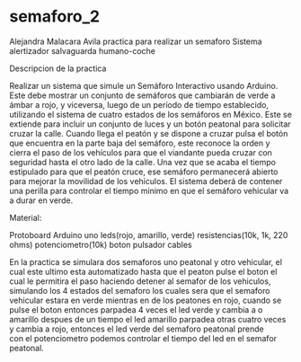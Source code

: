 # semaforo_2
Alejandra Malacara Avila 
practica para realizar un semaforo
Sistema alertizador salvaguarda humano-coche

Descripcion de la practica 

Realizar un sistema que simule un Semáforo Interactivo usando Arduino. Este debe mostrar un conjunto
de semáforos que cambiarán de verde a ámbar a rojo, y viceversa, luego de un período de tiempo
establecido, utilizando el sistema de cuatro estados de los semáforos en México. Este se extiende para
incluir un conjunto de luces y un botón peatonal para solicitar cruzar la calle.
Cuando llega el peatón y se dispone a cruzar pulsa el botón que encuentra en la parte baja del semáforo,
este reconoce la orden y cierra el paso de los vehículos para que el viandante pueda cruzar con seguridad
hasta el otro lado de la calle. Una vez que se acaba el tiempo estipulado para que el peatón cruce, ese
semáforo permanecerá abierto para mejorar la movilidad de los vehículos.
El sistema deberá de contener una perilla para controlar el tiempo mínimo en que el semáforo vehicular
va a durar en verde.

Material:

Protoboard
Arduino uno 
leds(rojo, amarillo, verde)
resistencias(10k, 1k, 220 ohms)
potenciometro(10k)
boton pulsador
cables 

En la practica se simulara dos semaforos uno peatonal y otro vehicular, el cual este ultimo esta 
automatizado hasta que el peaton pulse el boton el cual le permitira el paso haciendo detener al semafor
de los vehiculos, simulando los 4 estados del semaforo los cuales sera que el semaforo vehicular estara en verde
mientras en de los peatones en rojo, cuando se pulse el boton entonces parpadea 4 veces el led verde y cambia a o
amarillo despues de un tiempo el led amarillo parpadea otras cuatro veces y cambia a rojo, entonces el led verde 
del semaforo peatonal prende  
con el potenciometro podemos controlar el tiempo del led en el semafor peatonal.
